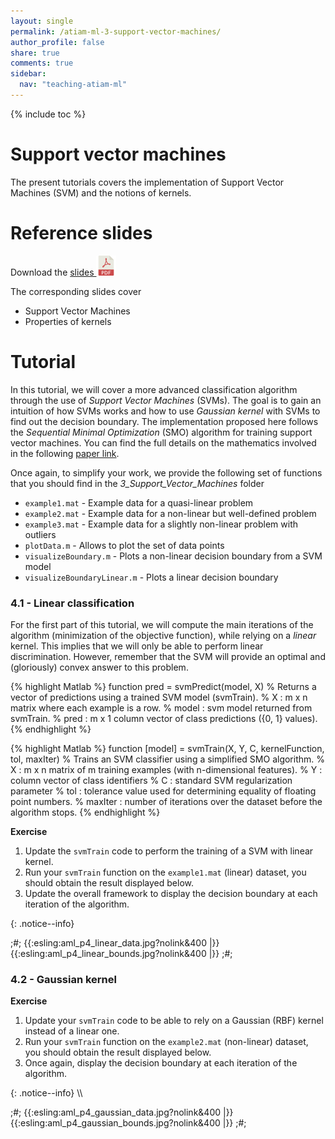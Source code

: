 ```yaml
---
layout: single
permalink: /atiam-ml-3-support-vector-machines/
author_profile: false
share: true
comments: true
sidebar:
  nav: "teaching-atiam-ml"
---
```


{% include toc %}

# Support vector machines

The present tutorials covers the implementation of Support Vector Machines (SVM) and the notions of kernels.

# Reference slides

Download the [slides ![](../images/pdf.png)](../documents/MML.Lesson.3.Support.Vector.Machines.pdf)

The corresponding slides cover

  - Support Vector Machines
  - Properties of kernels 

# Tutorial 

In this tutorial, we will cover a more advanced classification algorithm through the use of *Support Vector Machines* (SVMs). The goal is to gain an intuition of how SVMs works and how to use *Gaussian kernel* with SVMs to find out the decision boundary. The implementation proposed here follows the *Sequential Minimal Optimization* (SMO) algorithm for training support vector machines. You can find the full details on the mathematics involved in the following [paper link](http://cs229.stanford.edu/materials/smo.pdf).

Once again, to simplify your work, we provide the following set of functions that you should find in the *3_Support_Vector_Machines* folder

  * `example1.mat` - Example data for a quasi-linear problem
  * `example2.mat` - Example data for a non-linear but well-defined problem
  * `example3.mat` - Example data for a slightly non-linear problem with outliers
  * `plotData.m` - Allows to plot the set of data points
  * `visualizeBoundary.m` - Plots a non-linear decision boundary from a SVM model
  * `visualizeBoundaryLinear.m` - Plots a linear decision boundary

### 4.1 - Linear classification

For the first part of this tutorial, we will compute the main iterations of the algorithm (minimization of the objective function), while relying on a *linear* kernel. This implies that we will only be able to perform linear discrimination. However, remember that the SVM will provide an optimal and (gloriously) convex answer to this problem.

{% highlight Matlab %}
function pred = svmPredict(model, X)
% Returns a vector of predictions using a trained SVM model (svmTrain). 
% X       : m x n matrix where each example is a row. 
% model   : svm model returned from svmTrain.
% pred    : m x 1 column vector of class predictions ({0, 1} values).
{% endhighlight %}  

{% highlight Matlab %}
function [model] = svmTrain(X, Y, C, kernelFunction, tol, maxIter)
% Trains an SVM classifier using a simplified SMO algorithm. 
% X       : m x n matrix of m training examples (with n-dimensional features).
% Y       : column vector of class identifiers
% C       : standard SVM regularization parameter
% tol     : tolerance value used for determining equality of floating point numbers. 
% maxIter : number of iterations over the dataset before the algorithm stops.
{% endhighlight %}  

**Exercise**  
<div markdown="1">  

  1. Update the `svmTrain` code to perform the training of a SVM with linear kernel.
  2. Run your `svmTrain` function on the `example1.mat` (linear) dataset, you should obtain the result displayed below.
  3. Update the overall framework to display the decision boundary at each iteration of the algorithm.

</div>{: .notice--info}  

;#;
{{:esling:aml_p4_linear_data.jpg?nolink&400 |}}{{:esling:aml_p4_linear_bounds.jpg?nolink&400 |}}
;#;

### 4.2 - Gaussian kernel

**Exercise**  
<div markdown="1">  

  1. Update your `svmTrain` code to be able to rely on a Gaussian (RBF) kernel instead of a linear one.
  2. Run your `svmTrain` function on the `example2.mat` (non-linear) dataset, you should obtain the result displayed below.
  3. Once again, display the decision boundary at each iteration of the algorithm.

</div>{: .notice--info}  
\\

;#;
{{:esling:aml_p4_gaussian_data.jpg?nolink&400 |}}{{:esling:aml_p4_gaussian_bounds.jpg?nolink&400 |}}
;#;
